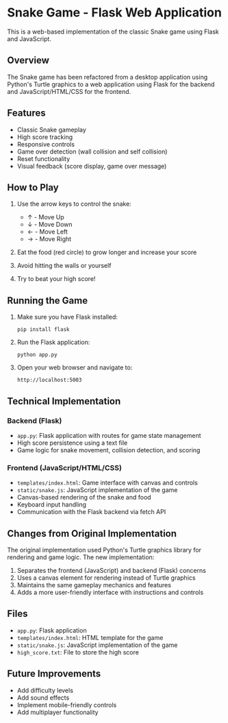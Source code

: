# Snake Game - Flask Web Application

This is a web-based implementation of the classic Snake game using Flask and JavaScript.

## Overview

The Snake game has been refactored from a desktop application using Python's Turtle graphics to a web application using Flask for the backend and JavaScript/HTML/CSS for the frontend.

## Features

- Classic Snake gameplay
- High score tracking
- Responsive controls
- Game over detection (wall collision and self collision)
- Reset functionality
- Visual feedback (score display, game over message)

## How to Play

1. Use the arrow keys to control the snake:
   - ↑ - Move Up
   - ↓ - Move Down
   - ← - Move Left
   - → - Move Right

2. Eat the food (red circle) to grow longer and increase your score
3. Avoid hitting the walls or yourself
4. Try to beat your high score!

## Running the Game

1. Make sure you have Flask installed:
   ```
   pip install flask
   ```

2. Run the Flask application:
   ```
   python app.py
   ```

3. Open your web browser and navigate to:
   ```
   http://localhost:5003
   ```

## Technical Implementation

### Backend (Flask)

- `app.py`: Flask application with routes for game state management
- High score persistence using a text file
- Game logic for snake movement, collision detection, and scoring

### Frontend (JavaScript/HTML/CSS)

- `templates/index.html`: Game interface with canvas and controls
- `static/snake.js`: JavaScript implementation of the game
- Canvas-based rendering of the snake and food
- Keyboard input handling
- Communication with the Flask backend via fetch API

## Changes from Original Implementation

The original implementation used Python's Turtle graphics library for rendering and game logic. The new implementation:

1. Separates the frontend (JavaScript) and backend (Flask) concerns
2. Uses a canvas element for rendering instead of Turtle graphics
3. Maintains the same gameplay mechanics and features
4. Adds a more user-friendly interface with instructions and controls

## Files

- `app.py`: Flask application
- `templates/index.html`: HTML template for the game
- `static/snake.js`: JavaScript implementation of the game
- `high_score.txt`: File to store the high score

## Future Improvements

- Add difficulty levels
- Add sound effects
- Implement mobile-friendly controls
- Add multiplayer functionality